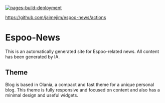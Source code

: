 [![pages-build-deployment](https://github.com/jaimejim/espoo-news/actions/workflows/pages/pages-build-deployment/badge.svg)](https://github.com/jaimejim/espoo-news/actions/workflows/pages/pages-build-deployment)

https://github.com/jaimejim/espoo-news/actions

# Espoo-News

This is an automatically generated site for Espoo-related news. All content has been generated by IA.

## Theme

Blog is based in Olania, a compact and fast theme for a unique personal blog. This theme is fully responsive and focused on content and also has a minimal design and useful widgets.
